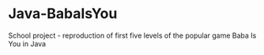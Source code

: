 # Java-BabaIsYou
School project - reproduction of first five levels of the popular game Baba Is You in Java
